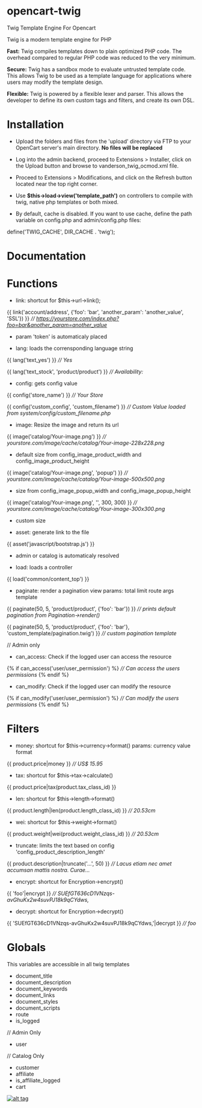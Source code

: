 # opencart-twig
Twig Template Engine For Opencart

Twig is a modern template engine for PHP

<b>Fast:</b> Twig compiles templates down to plain optimized PHP code. The overhead compared to regular PHP code was reduced to the very minimum.

<b>Secure:</b> Twig has a sandbox mode to evaluate untrusted template code. This allows Twig to be used as a template language for applications where users may modify the template design.

<b>Flexible:</b> Twig is powered by a flexible lexer and parser. This allows the developer to define its own custom tags and filters, and create its own DSL.

Installation
============

- Upload the folders and files from the 'upload' directory via FTP to your OpenCart server's main directory. <b>No files will be replaced</b>

- Log into the admin backend,  proceed to Extensions > Installer, click on the Upload button and browse to vanderson_twig_ocmod.xml file.

- Proceed to Extensions > Modifications, and click on the Refresh button located near the top right corner.

- Use <b>$this->load->view('template_path')</b> on controllers to compile with twig, native php templates or both mixed.

- By default, cache is disabled. If you want to use cache, define the path variable on config.php and admin/config.php files:

define('TWIG_CACHE', DIR_CACHE . 'twig');


Documentation
=============

Functions
=========

- link: shortcut for $this->url->link();

{{ link('account/address', {'foo': 'bar', 'another_param': 'another_value', 'SSL'}) }}
<i>// https://yourstore.com/index.php?foo=bar&another_param=another_value</i>
* param 'token' is automaticaly placed


- lang: loads the corrensponding language string

{{ lang('text_yes') }}
<i>// Yes</i>

{{ lang('text_stock', 'product/product') }}
<i>// Availability:</i>


- config: gets config value

{{ config('store_name') }}
<i>// Your Store</i>

{{ config('custom_config', 'custom_filename') }}
<i>// Custom Value loaded from system/config/custom_filename.php</i>


- image: Resize the image and return its url

{{ image('catalog/Your-image.png') }}
<i>// yourstore.com/image/cache/catalog/Your-image-228x228.png</i>
* default size from config_image_product_width and config_image_product_height

{{ image('catalog/Your-image.png', 'popup') }}
<i>// yourstore.com/image/cache/catalog/Your-image-500x500.png</i>
* size from config_image_popup_width and config_image_popup_height

{{ image('catalog/Your-image.png', '', 300, 300) }}
<i>// yourstore.com/image/cache/catalog/Your-image-300x300.png</i>
* custom size


- asset: generate link to the file

{{ asset('javascript/bootstrap.js') }}
* admin or catalog is automaticaly resolved


- load: loads a controller

{{ load('common/content_top') }}


- paginate: render a pagination view
    params:
        total
        limit
        route
        args
        template

{{ paginate(50, 5, 'product/product', {'foo': 'bar'}) }}
<i>// prints default pagination from Pagination->render()</i>

{{ paginate(50, 5, 'product/product', {'foo': 'bar'}, 'custom_template/pagination.twig') }}
<i>// custom pagination template</i>


// Admin only

- can_access: Check if the logged user can access the resource

{% if can_access('user/user_permission') %}
    <i>// Can access the users permissions</i>
{% endif %}


- can_modify: Check if the logged user can modify the resource

{% if can_modify('user/user_permission') %}
    <i>// Can modify the users permissions</i>
{% endif %}


Filters
=======

- money: shortcut for $this->currency->format()
    params:
        currency
        value
        format

{{ product.price|money }}
<i>// US$ 15.95</i>


- tax: shortcut for $this->tax->calculate()

{{ product.price|tax(product.tax_class_id) }}


- len: shortcut for $this->length->format()

{{ product.length|len(product.length_class_id) }}
<i>// 20.53cm</i>


- wei: shortcut for $this->weight->format()

{{ product.weight|wei(product.weight_class_id) }}
<i>// 20.53cm</i>


- truncate: limits the text based on config 'config_product_description_length'

{{ product.description|truncate('...', 50) }}
<i>// Lacus etiam nec amet accumsan mattis nostra. Curae...</i>

- encrypt: shortcut for Encryption->encrypt()

{{ 'foo'|encrypt }}
<i>// SUEfGT636cD1VNzqs-avGhuKx2w4suvPJ18k9qCYdws,</i>


- decrypt: shortcut for Encryption->decrypt()

{{ 'SUEfGT636cD1VNzqs-avGhuKx2w4suvPJ18k9qCYdws,'|decrypt }}
<i>// foo</i>


Globals
=======

This variables are accessible in all twig templates

- document_title
- document_description
- document_keywords
- document_links
- document_styles
- document_scripts
- route
- is_logged

// Admin Only

- user

// Catalog Only

- customer
- affiliate
- is_affiliate_logged
- cart


[![alt tag](https://www.paypalobjects.com/en_US/i/btn/btn_donateCC_LG.gif)](https://www.paypal.com/cgi-bin/webscr?cmd=_s-xclick&hosted_button_id=92R8ND2JM9RBN)